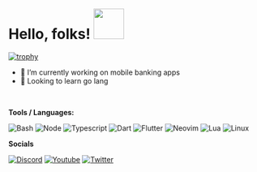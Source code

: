 # Hello, folks! <img src="https://media1.giphy.com/media/iIifSQSQUKteo/giphy.gif?cid=ecf05e47gvk1m9nqywsqkve8reth8abjjs1r6rq2dnh81v74&rid=giphy.gif&ct=s" width="60px">

[![trophy](https://github-profile-trophy.vercel.app/?username=n0ks&theme=onedark)](https://github.com/ryo-ma/github-profile-trophy)

- 🔭 I’m currently working on mobile banking apps                    
- 🌱 Looking to learn go lang
  

&#x200B;

**Tools / Languages:**

![Bash](https://img.shields.io/badge/-Bash-05122A?style=flat&logo=gnu-bash&logoColor=4EAA25)
![Node](https://img.shields.io/badge/-Node-05122A?style=flat&logo=nodedotjs&logoColor=#339933)
![Typescript](https://img.shields.io/badge/-Typescript-05122A?style=flat&logo=typescript&logoColor=#3178C6)
![Dart](https://img.shields.io/badge/-Dart-05122A?style=flat&logo=dart&logoColor=0175C2)
![Flutter](https://img.shields.io/badge/-Flutter-05122A?style=flat&logo=flutter&logoColor=#02569B)
![Neovim](https://img.shields.io/badge/-Neovim-05122A?style=flat&logo=neovim&logoColor=57A143)
![Lua](https://img.shields.io/badge/-Lua-05122A?style=flat&logo=lua&logoColor=0000f2)
![Linux](https://img.shields.io/badge/-Linux-05122A?style=flat&logo=linux&logoColor=dfb914)

**Socials**

[![Discord](https://img.shields.io/badge/-Discord-05122A?style=flat&logo=discord&logoColor=5865F2)](https://discordapp.com/users/273905071245230091)
[![Youtube](https://img.shields.io/badge/Youtube-05122A?style=flat&logo=youtube&logoColor=FF0000)](https://www.youtube.com/channel/UCJEx2ngoswecTEjb85h9zZw)
[![Twitter](https://img.shields.io/badge/Twitter-05122A?style=flat&logo=twitter&logoColor=1DA1F2)](https://twitter.com/xnoksx)
